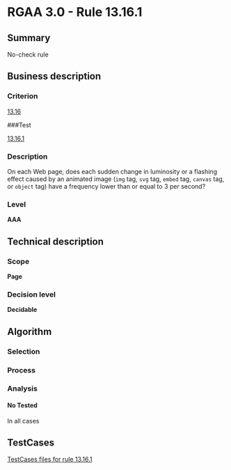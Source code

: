 # RGAA 3.0 -  Rule 13.16.1

## Summary

No-check rule

## Business description

### Criterion

[13.16](http://asqatasun.github.io/RGAA--3.0--EN/RGAA3.0_Criteria_English_version_v1.html#crit-13-16)

###Test

[13.16.1](http://asqatasun.github.io/RGAA--3.0--EN/RGAA3.0_Criteria_English_version_v1.html#test-13-16-1)

### Description
On each Web page, does
    each sudden change in luminosity or a flashing effect
    caused by an animated image (<code>img</code> tag, <code>svg</code>
    tag, <code>embed</code> tag, <code>canvas</code> tag, or <code>object</code> tag) have
    a frequency lower than or equal to 3 per second? 


### Level

**AAA**

## Technical description

### Scope

**Page**

### Decision level

**Decidable**

## Algorithm

### Selection

### Process

### Analysis

#### No Tested 

In all cases







##  TestCases 

[TestCases files for rule 13.16.1](https://gitlab.com/asqatasun/Asqatasun/-/tree/master/rules/rules-rgaa3.0/src/test/resources/testcases/rgaa30/Rgaa30Rule131601/) 


